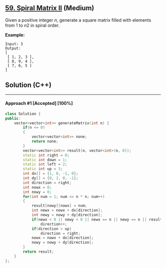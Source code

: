 ## [59. Spiral Matrix II](https://leetcode.com/problems/spiral-matrix-ii/) (Medium)

Given a positive integer *n*, generate a square matrix filled with elements from 1 to *n*2 in spiral order.

  **Example:**  

```
Input: 3
Output:
[
 [ 1, 2, 3 ],
 [ 8, 9, 4 ],
 [ 7, 6, 5 ]
]
```

## Solution (C++)

------

#### Approach #1  [Accepted] [100%] 

```c++
class Solution {
public:
    vector<vector<int>> generateMatrix(int n) {
        if(n <= 0)
        {
            vector<vector<int>> none;
            return none;
        }
        vector<vector<int>> result(n, vector<int>(n, 0));
        static int right = 0;
        static int down = 1;
        static int left = 2;
        static int up = 3;
        int dx[] = {1, 0, -1, 0};
        int dy[] = {0, 1, 0, -1};
        int direction = right;
        int nowx = 0;
        int nowy = 0;
        for(int num = 1; num <= n * n; num++)
        {
            result[nowy][nowx] = num;
            int newx = nowx + dx[direction];
            int newy = nowy + dy[direction];
            if(newx < 0 || newy < 0 || newx == n || newy == n || result[newy][newx])
                direction++;
            if(direction > up)
                direction = right;
            nowx = nowx + dx[direction];
            nowy = nowy + dy[direction];
        }
        return result;
    }
};
```

